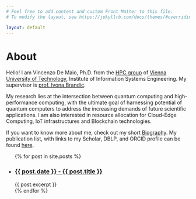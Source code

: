 ```yaml
---
# Feel free to add content and custom Front Matter to this file.
# To modify the layout, see https://jekyllrb.com/docs/themes/#overriding-theme-defaults

layout: default
---
```

# About

Hello! I am Vincenzo De Maio, Ph.D. from the [HPC group](http://hpc.ec.tuwien.ac.at/) of [Vienna University of Technology](http://tuwien.ac.at), Institute of Information Systems Engineering. My supervisor is [prof. Ivona Brandic](https://informatics.tuwien.ac.at/people/ivona-brandic).

My research lies at the intersection between quantum computing and high-performance computing, with the ultimate goal of harnessing potential of quantum computers to address the increasing demands of future scientific applications. I am also interested in resource allocation for Cloud-Edge Computing, IoT infrastructures and Blockchain technologies.

If you want to know more about me, check out my short [Biography](/bio/). My publication list, with links to my Scholar, DBLP, and ORCID profile can be found [here](/publications/).

<ul>
  {% for post in site.posts %}
    <li>
      <h3><a href="{{ post.url }}">{{ post.date }} - {{ post.title }}</a></h3>
      {{ post.excerpt }}
    </li>
  {% endfor %}
</ul>
